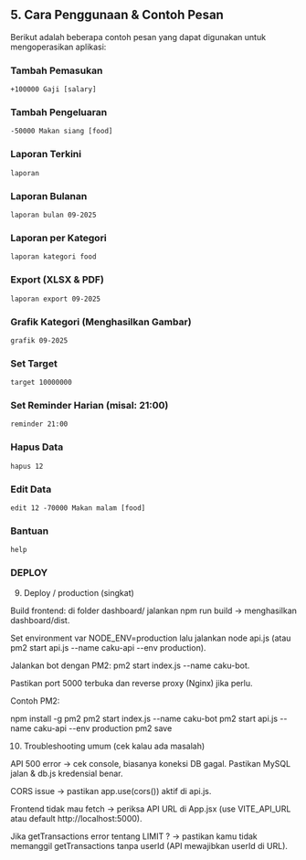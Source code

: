 ## 5. Cara Penggunaan & Contoh Pesan

Berikut adalah beberapa contoh pesan yang dapat digunakan untuk mengoperasikan aplikasi:

### Tambah Pemasukan
```
+100000 Gaji [salary]
```

### Tambah Pengeluaran
```
-50000 Makan siang [food]
```

### Laporan Terkini
```
laporan
```

### Laporan Bulanan
```
laporan bulan 09-2025
```

### Laporan per Kategori
```
laporan kategori food
```

### Export (XLSX & PDF)
```
laporan export 09-2025
```

### Grafik Kategori (Menghasilkan Gambar)
```
grafik 09-2025
```

### Set Target
```
target 10000000
```

### Set Reminder Harian (misal: 21:00)
```
reminder 21:00
```

### Hapus Data
```
hapus 12
```

### Edit Data
```
edit 12 -70000 Makan malam [food]
```

### Bantuan
```
help
```


### DEPLOY
9) Deploy / production (singkat)

Build frontend: di folder dashboard/ jalankan npm run build → menghasilkan dashboard/dist.

Set environment var NODE_ENV=production lalu jalankan node api.js (atau pm2 start api.js --name caku-api --env production).

Jalankan bot dengan PM2: pm2 start index.js --name caku-bot.

Pastikan port 5000 terbuka dan reverse proxy (Nginx) jika perlu.

Contoh PM2:

npm install -g pm2
pm2 start index.js --name caku-bot
pm2 start api.js --name caku-api --env production
pm2 save

10) Troubleshooting umum (cek kalau ada masalah)

API 500 error → cek console, biasanya koneksi DB gagal. Pastikan MySQL jalan & db.js kredensial benar.

CORS issue → pastikan app.use(cors()) aktif di api.js.

Frontend tidak mau fetch → periksa API URL di App.jsx (use VITE_API_URL atau default http://localhost:5000).

Jika getTransactions error tentang LIMIT ? → pastikan kamu tidak memanggil getTransactions tanpa userId (API mewajibkan userId di URL).
